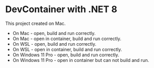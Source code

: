 # DevContainer with .NET 8

This project created on Mac.

- On Mac - open, build and run correctly.
- On Mac - open in container, build and run correctly.
- On WSL - open, build and run correctly.
- On WSL - open in container, build and run correctly.
- On Windows 11 Pro - open, build and run correctly.
- On Windows 11 Pro - open in container but can not build and run.